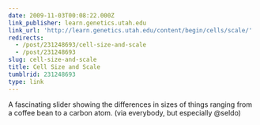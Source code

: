 ```yaml
---
date: 2009-11-03T00:08:22.000Z
link_publisher: learn.genetics.utah.edu
link_url: 'http://learn.genetics.utah.edu/content/begin/cells/scale/'
redirects:
  - /post/231248693/cell-size-and-scale
  - /post/231248693
slug: cell-size-and-scale
title: Cell Size and Scale
tumblrid: 231248693
type: link
---
```

<p>A fascinating slider showing the differences in sizes of things ranging from a coffee bean to a carbon atom. (via everybody, but especially @seldo)</p>
